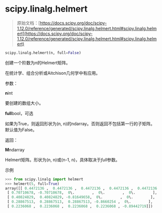 # scipy.linalg.helmert

> 原始文档：[https://docs.scipy.org/doc/scipy-1.12.0/reference/generated/scipy.linalg.helmert.html#scipy.linalg.helmert](https://docs.scipy.org/doc/scipy-1.12.0/reference/generated/scipy.linalg.helmert.html#scipy.linalg.helmert)

```py
scipy.linalg.helmert(n, full=False)
```

创建一个阶数为*n*的Helmert矩阵。

在统计学、组合分析或Aitchison几何学中有应用。

参数：

**n**int

要创建的数组大小。

**full**bool，可选

如果为True，则返回形状为(n, n)的ndarray。否则返回不包括第一行的子矩阵。默认值为False。

返回：

**M**ndarray

Helmert矩阵。形状为(n, n)或(n-1, n)，具体取决于*full*参数。

示例

```py
>>> from scipy.linalg import helmert
>>> helmert(5, full=True)
array([[ 0.4472136 ,  0.4472136 ,  0.4472136 ,  0.4472136 ,  0.4472136 ],
 [ 0.70710678, -0.70710678,  0\.        ,  0\.        ,  0\.        ],
 [ 0.40824829,  0.40824829, -0.81649658,  0\.        ,  0\.        ],
 [ 0.28867513,  0.28867513,  0.28867513, -0.8660254 ,  0\.        ],
 [ 0.2236068 ,  0.2236068 ,  0.2236068 ,  0.2236068 , -0.89442719]]) 
```
